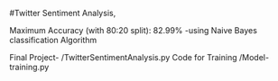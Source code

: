 #Twitter Sentiment Analysis,

Maximum Accuracy (with 80:20 split): 82.99% -using Naive Bayes classification Algorithm

Final Project- /TwitterSentimentAnalysis.py
Code for Training /Model- training.py
